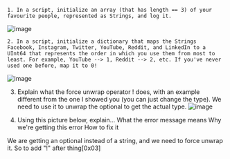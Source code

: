 

    1. In a script, initialize an array (that has length == 3) of your favourite people, represented as Strings, and log it.
  ![image](https://user-images.githubusercontent.com/78685883/156857409-13f8ecf1-675c-49f8-8f0d-1447dc3d2d62.png)


    2. In a script, initialize a dictionary that maps the Strings Facebook, Instagram, Twitter, YouTube, Reddit, and LinkedIn to a UInt64 that represents the order in which you use them from most to least. For example, YouTube --> 1, Reddit --> 2, etc. If you've never used one before, map it to 0!

![image](https://user-images.githubusercontent.com/78685883/156857789-150e23ec-1f6a-43fb-8081-e5a3344351b1.png)

   3.  Explain what the force unwrap operator ! does, with an example different from the one I showed you (you can just change the type).
   We need to use it to unwrap the optional to get the actual type. 
![image](https://user-images.githubusercontent.com/78685883/156858198-9b2f6903-360f-4b62-8397-b4fac2049222.png)

   4. Using this picture below, explain...
        What the error message means
        Why we're getting this error
        How to fix it

We are getting an optional instead of a string, and we need to force unwrap it. So to add "!" after thing[0x03]

